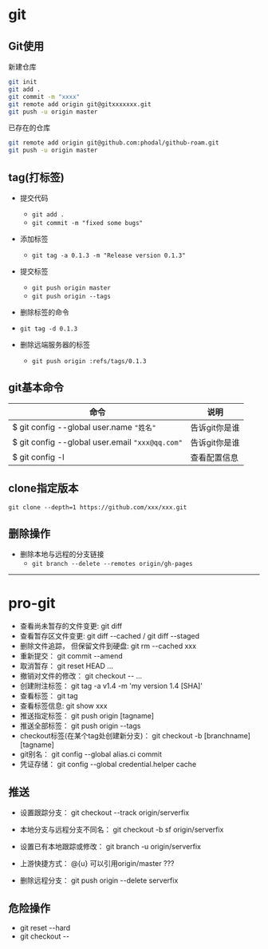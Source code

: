 # git

## Git使用

新建仓库

```zsh
git init
git add .
git commit -m "xxxx"
git remote add origin git@gitxxxxxxx.git
git push -u origin master
```

已存在的仓库

```zsh
git remote add origin git@github.com:phodal/github-roam.git
git push -u origin master
```

## tag(打标签)

- 提交代码
    - `git add .`
    - `git commit -m "fixed some bugs"`
- 添加标签
    - `git tag -a 0.1.3 -m "Release version 0.1.3"`
- 提交标签
    - `git push origin master`
    - `git push origin --tags`
-   删除标签的命令

   - `git tag -d 0.1.3`

- 删除远端服务器的标签

   - `git push origin :refs/tags/0.1.3`

## git基本命令

| 命令                                            | 说明        |
|-------------------------------------------------|-------------|
| $ git config --global user.name `"姓名"` | 告诉git你是谁 |
| $ git config --global user.email `"xxx@qq.com"` | 告诉git你是谁 |
| $ git config -l                                 | 查看配置信息  |

## clone指定版本

 `git clone --depth=1 https://github.com/xxx/xxx.git`

## 删除操作

- 删除本地与远程的分支链接
    - `git branch --delete --remotes origin/gh-pages`

------
# pro-git

* 查看尚未暂存的文件变更: git diff
* 查看暂存区文件变更: git diff --cached / git diff --staged
* 删除文件追踪， 但保留文件到硬盘: git rm --cached xxx
* 重新提交： git commit --amend
* 取消暂存： git reset HEAD <file>...
* 撤销对文件的修改： git checkout -- <file>...
* 创建附注标签： git tag -a v1.4 -m 'my version 1.4 [SHA]'
* 查看标签： git tag
* 查看标签信息: git show xxx
* 推送指定标签： git push origin [tagname]
* 推送全部标签： git push origin --tags
* checkout标签(在某个tag处创建新分支)： git checkout -b [branchname] [tagname]
* git别名： git config --global alias.ci commit
* 凭证存储： git config --global credential.helper cache

## 推送

* 设置跟踪分支： git checkout --track origin/serverfix
* 本地分支与远程分支不同名： git checkout -b sf origin/serverfix
* 设置已有本地跟踪或修改： git branch -u origin/serverfix
* 上游快捷方式： @{u} 可以引用origin/master    ???

* 删除远程分支： git push origin --delete serverfix

## 危险操作

* git reset --hard
* git checkout -- <file>

